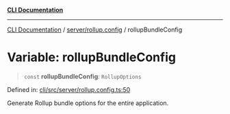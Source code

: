 [**CLI Documentation**](../../../README.md)

***

[CLI Documentation](../../../README.md) / [server/rollup.config](../README.md) / rollupBundleConfig

# Variable: rollupBundleConfig

> `const` **rollupBundleConfig**: `RollupOptions`

Defined in: [cli/src/server/rollup.config.ts:50](https://github.com/stonemjs/cli/blob/a8ddb59abbd77ddb2870c689c0c7e80297d24c5a/src/server/rollup.config.ts#L50)

Generate Rollup bundle options for the entire application.
